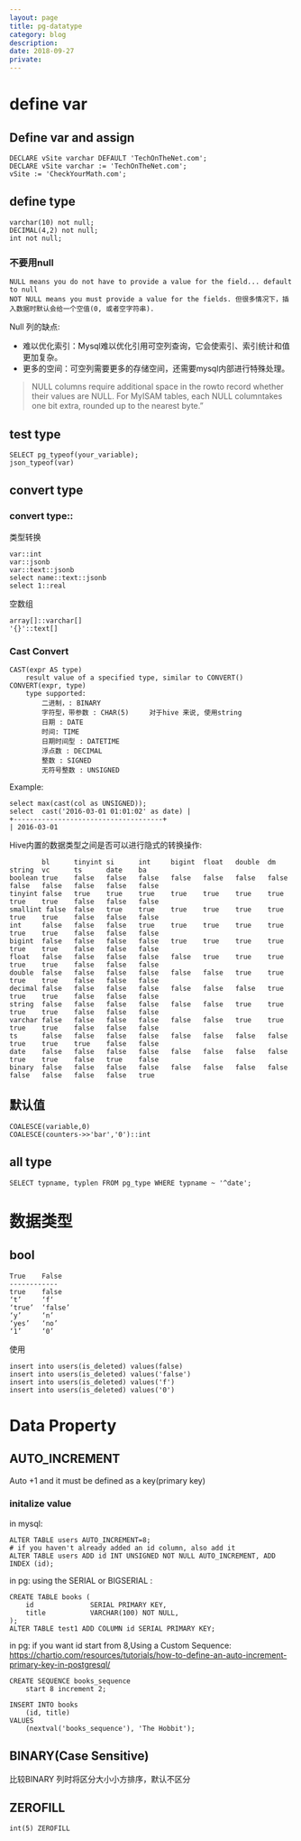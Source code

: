 ```yaml
---
layout: page
title: pg-datatype
category: blog
description: 
date: 2018-09-27
private:
---
```

# define var
## Define var and assign
    DECLARE vSite varchar DEFAULT 'TechOnTheNet.com';
    DECLARE vSite varchar := 'TechOnTheNet.com';
    vSite := 'CheckYourMath.com';

## define type

    varchar(10) not null;
    DECIMAL(4,2) not null;
    int not null;

### 不要用null
	NULL means you do not have to provide a value for the field... default to null
	NOT NULL means you must provide a value for the fields. 但很多情况下，插入数据时默认会给一个空值(0, 或者空字符串).

Null 列的缺点:

- 难以优化索引：Mysql难以优化引用可空列查询，它会使索引、索引统计和值更加复杂。
- 更多的空间：可空列需要更多的存储空间，还需要mysql内部进行特殊处理。
> NULL columns require additional space in the rowto record whether their values are NULL. For MyISAM tables, each NULL columntakes one bit extra, rounded up to the nearest byte.”

## test type

    SELECT pg_typeof(your_variable);
    json_typeof(var)

## convert type
### convert type::
类型转换

    var::int
    var::jsonb
    var::text::jsonb
    select name::text::jsonb
    select 1::real

空数组

    array[]::varchar[]
    '{}'::text[]

### Cast Convert

	CAST(expr AS type)
		result value of a specified type, similar to CONVERT()
	CONVERT(expr, type)
		type supported:
			二进制，: BINARY    
			字符型，带参数 : CHAR(5)     对于hive 来说, 使用string
			日期 : DATE     
			时间: TIME     
			日期时间型 : DATETIME     
			浮点数 : DECIMAL      
			整数 : SIGNED     
			无符号整数 : UNSIGNED

Example:

	select max(cast(col as UNSIGNED));
	select	cast('2016-03-01 01:01:02' as date) |
	+-------------------------------------+
	| 2016-03-01

Hive内置的数据类型之间是否可以进行隐式的转换操作:

			bl		tinyint	si		int		bigint	float	double	dm		string	vc		ts		date	ba
	boolean	true	false	false	false	false	false	false	false	false	false	false	false	false
	tinyint	false	true	true	true	true	true	true	true	true	true	false	false	false
	smallint false	false	true	true	true	true	true	true	true	true	false	false	false
	int		false	false	false	true	true	true	true	true	true	true	false	false	false
	bigint	false	false	false	false	true	true	true	true	true	true	false	false	false
	float	false	false	false	false	false	true	true	true	true	true	false	false	false
	double	false	false	false	false	false	false	true	true	true	true	false	false	false
	decimal	false	false	false	false	false	false	false	true	true	true	false	false	false
	string	false	false	false	false	false	false	true	true	true	true	false	false	false
	varchar	false	false	false	false	false	false	true	true	true	true	false	false	false
	ts		false	false	false	false	false	false	false	false	true	true	true	false	false
	date	false	false	false	false	false	false	false	false	true	true	false	true	false
	binary	false	false	false	false	false	false	false	false	false	false	false	false	true

## 默认值

    COALESCE(variable,0)
    COALESCE(counters->>'bar','0')::int

## all type
    SELECT typname, typlen FROM pg_type WHERE typname ~ '^date';


# 数据类型
## bool
    True	False
    ------------
    true	false
    ‘t’	    ‘f‘
    ‘true’	‘false’
    ‘y’	    ‘n’
    ‘yes’	‘no’
    ‘1’	    ‘0’

使用

    insert into users(is_deleted) values(false)
    insert into users(is_deleted) values('false')
    insert into users(is_deleted) values('f')
    insert into users(is_deleted) values('0')



# Data Property

## AUTO_INCREMENT
Auto +1 and it must be defined as a key(primary key)

### initalize value
in mysql:

    ALTER TABLE users AUTO_INCREMENT=8;
    # if you haven't already added an id column, also add it
    ALTER TABLE users ADD id INT UNSIGNED NOT NULL AUTO_INCREMENT, ADD INDEX (id);

in pg: using the SERIAL or BIGSERIAL :

    CREATE TABLE books (
        id              SERIAL PRIMARY KEY,
        title           VARCHAR(100) NOT NULL,
    );
    ALTER TABLE test1 ADD COLUMN id SERIAL PRIMARY KEY;

in pg: if you want id start from 8,Using a Custom Sequence: https://chartio.com/resources/tutorials/how-to-define-an-auto-increment-primary-key-in-postgresql/

    CREATE SEQUENCE books_sequence
        start 8 increment 2;

    INSERT INTO books
        (id, title)
    VALUES
        (nextval('books_sequence'), 'The Hobbit');

## BINARY(Case Sensitive)
比较BINARY 列时将区分大小小方排序，默认不区分

## ZEROFILL

	int(5) ZEROFILL
